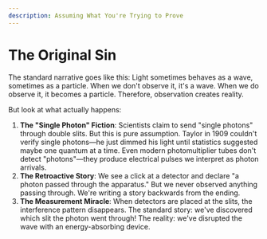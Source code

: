 ```yaml
---
description: Assuming What You're Trying to Prove
---
```


# The Original Sin

The standard narrative goes like this: Light sometimes behaves as a wave, sometimes as a particle. When we don't observe it, it's a wave. When we do observe it, it becomes a particle. Therefore, observation creates reality.

But look at what actually happens:

1. **The "Single Photon" Fiction**: Scientists claim to send "single photons" through double slits. But this is pure assumption. Taylor in 1909 couldn't verify single photons—he just dimmed his light until statistics suggested maybe one quantum at a time. Even modern photomultiplier tubes don't detect "photons"—they produce electrical pulses we interpret as photon arrivals.
2. **The Retroactive Story**: We see a click at a detector and declare "a photon passed through the apparatus." But we never observed anything passing through. We're writing a story backwards from the ending.
3. **The Measurement Miracle**: When detectors are placed at the slits, the interference pattern disappears. The standard story: we've discovered which slit the photon went through! The reality: we've disrupted the wave with an energy-absorbing device.
